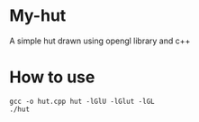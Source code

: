 # My-hut
A simple hut drawn using opengl library and c++

# How to use

`gcc -o hut.cpp hut -lGlU -lGlut -lGL`
<br>
`./hut`
